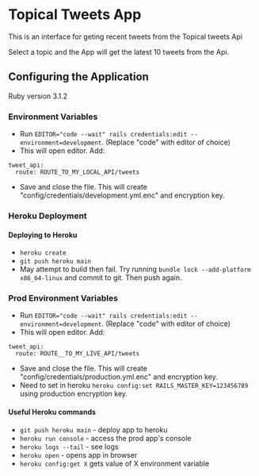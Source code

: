 # Topical Tweets App
This is an interface for geting recent tweets from the Topical tweets Api

Select a topic and the App will get the latest 10 tweets from the Api.

## Configuring the Application
Ruby version 3.1.2

### Environment Variables
- Run `EDITOR="code --wait" rails credentials:edit --environment=development`. (Replace "code" with editor of choice)
- This will open editor. Add:
```
tweet_api:
  route: ROUTE_TO_MY_LOCAL_API/tweets
```
- Save and close the file. This will create "config/credentials/development.yml.enc" and encryption key.

### Heroku Deployment
#### Deploying to Heroku
- `heroku create`
- `git push heroku main` 
- May attempt to build then fail. Try running `bundle lock --add-platform x86_64-linux` and commit to git. Then push again.

### Prod Environment Variables
- Run `EDITOR="code --wait" rails credentials:edit --environment=development`. (Replace "code" with editor of choice)
- This will open editor. Add:
```
tweet_api:
  route: ROUTE__TO_MY_LIVE_API/tweets
```
- Save and close the file. This will create "config/credentials/production.yml.enc" and encryption key.
- Need to set in heroku `heroku config:set RAILS_MASTER_KEY=123456789` using production encryption key.
#### Useful Heroku commands
- `git push heroku main` - deploy app to heroku
- `heroku run console` - access the prod app's console
- `heroku logs --tail` - see logs
- `heroku open` - opens app in browser
- `heroku config:get X` gets value of X environment variable